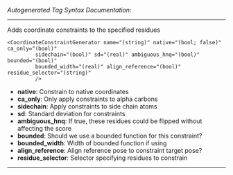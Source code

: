 _Autogenerated Tag Syntax Documentation:_

---
Adds coordinate constraints to the specified residues

```
<CoordinateConstraintGenerator name="(string)" native="(bool; false)" ca_only="(bool)"
         sidechain="(bool)" sd="(real)" ambiguous_hnq="(bool)" bounded="(bool)"
         bounded_width="(real)" align_reference="(bool)" residue_selector="(string)"
         />
```

-   **native**: Constrain to native coordinates
-   **ca_only**: Only apply constraints to alpha carbons
-   **sidechain**: Apply constraints to side chain atoms
-   **sd**: Standard deviation for constraints
-   **ambiguous_hnq**: If true, these residues could be flipped without affecting the score
-   **bounded**: Should we use a bounded function for this constraint?
-   **bounded_width**: Width of bounded function if using
-   **align_reference**: Align reference pose to constraint target pose?
-   **residue_selector**: Selector specifying residues to constrain

---
